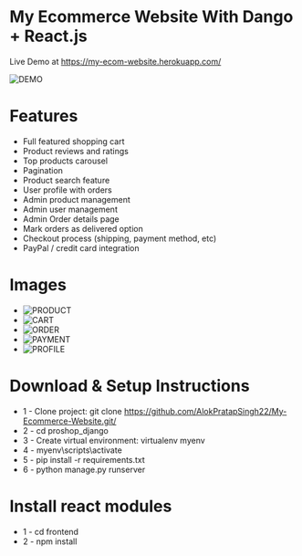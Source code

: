 # My Ecommerce Website With Dango + React.js

Live Demo at https://my-ecom-website.herokuapp.com/

![DEMO](https://user-images.githubusercontent.com/60225218/154073706-cc9a1a33-23c2-418a-a89c-403ff933a569.png)

# Features

- Full featured shopping cart
- Product reviews and ratings
- Top products carousel
- Pagination
- Product search feature
- User profile with orders
- Admin product management
- Admin user management
- Admin Order details page
- Mark orders as delivered option
- Checkout process (shipping, payment method, etc)
- PayPal / credit card integration

# Images

- ![PRODUCT](https://user-images.githubusercontent.com/60225218/154073859-88fabc94-3753-4455-b182-b4031c6ede9d.png)
- ![CART](https://user-images.githubusercontent.com/60225218/154074074-411f7c75-ac76-4050-9959-98387439aa98.png)
- ![ORDER](https://user-images.githubusercontent.com/60225218/154074198-a3aaae33-21d6-451f-b47f-8c896e665739.png)
- ![PAYMENT](https://user-images.githubusercontent.com/60225218/154074329-67434532-52b9-4b6f-8993-2b6b4c483263.png)
- ![PROFILE](https://user-images.githubusercontent.com/60225218/154074465-8261aa9b-73fc-4838-93dc-e5329126d798.png)

# Download & Setup Instructions

- 1 - Clone project: git clone https://github.com/AlokPratapSingh22/My-Ecommerce-Website.git/
- 2 - cd proshop_django
- 3 - Create virtual environment: virtualenv myenv
- 4 - myenv\scripts\activate
- 5 - pip install -r requirements.txt
- 6 - python manage.py runserver

# Install react modules

- 1 - cd frontend
- 2 - npm install
